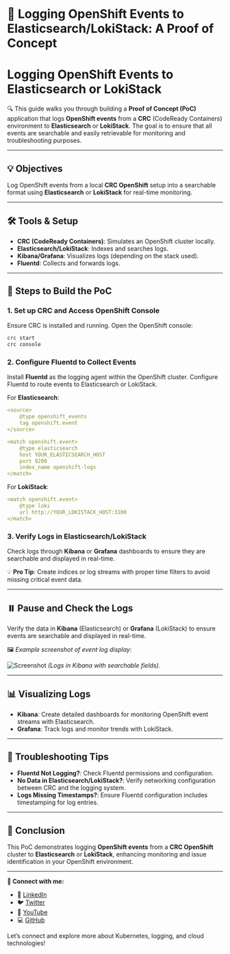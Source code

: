 # 🚀 Logging OpenShift Events to Elasticsearch/LokiStack: A Proof of Concept
# Logging OpenShift Events to Elasticsearch or LokiStack

🔍 This guide walks you through building a **Proof of Concept (PoC)** application that logs **OpenShift events** from a **CRC** (CodeReady Containers) environment to **Elasticsearch** or **LokiStack**. The goal is to ensure that all events are searchable and easily retrievable for monitoring and troubleshooting purposes.

---

## 💡 Objectives
Log OpenShift events from a local **CRC OpenShift** setup into a searchable format using **Elasticsearch** or **LokiStack** for real-time monitoring.

---

## 🛠️ Tools & Setup

- **CRC (CodeReady Containers)**: Simulates an OpenShift cluster locally.
- **Elasticsearch/LokiStack**: Indexes and searches logs.
- **Kibana/Grafana**: Visualizes logs (depending on the stack used).
- **Fluentd**: Collects and forwards logs.

---

## 🚀 Steps to Build the PoC

### 1. Set up CRC and Access OpenShift Console
Ensure CRC is installed and running. Open the OpenShift console:

```bash
crc start
crc console
```

### 2. Configure Fluentd to Collect Events
Install **Fluentd** as the logging agent within the OpenShift cluster. Configure Fluentd to route events to Elasticsearch or LokiStack.

For **Elasticsearch**:

```yaml
<source>
    @type openshift_events
    tag openshift.event
</source>

<match openshift.event>
    @type elasticsearch
    host YOUR_ELASTICSEARCH_HOST
    port 9200
    index_name openshift-logs
</match>
```

For **LokiStack**:

```yaml
<match openshift.event>
    @type loki
    url http://YOUR_LOKISTACK_HOST:3100
</match>
```

### 3. Verify Logs in Elasticsearch/LokiStack
Check logs through **Kibana** or **Grafana** dashboards to ensure they are searchable and displayed in real-time.

💡 **Pro Tip**: Create indices or log streams with proper time filters to avoid missing critical event data.

---

## ⏸️ Pause and Check the Logs
Verify the data in **Kibana** (Elasticsearch) or **Grafana** (LokiStack) to ensure events are searchable and displayed in real-time.

🖼️ *Example screenshot of event log display*:

![Screenshot](./screenshot-of-logs.png) *(Logs in Kibana with searchable fields).*

---

## 📊 Visualizing Logs

- **Kibana**: Create detailed dashboards for monitoring OpenShift event streams with Elasticsearch.
- **Grafana**: Track logs and monitor trends with LokiStack.

---

## 🔧 Troubleshooting Tips
- **Fluentd Not Logging?**: Check Fluentd permissions and configuration.
- **No Data in Elasticsearch/LokiStack?**: Verify networking configuration between CRC and the logging system.
- **Logs Missing Timestamps?**: Ensure Fluentd configuration includes timestamping for log entries.

---

## 🚀 Conclusion
This PoC demonstrates logging **OpenShift events** from a **CRC OpenShift** cluster to **Elasticsearch** or **LokiStack**, enhancing monitoring and issue identification in your OpenShift environment.

---

**🔗 Connect with me:**

- 💼 [LinkedIn](https://www.linkedin.com/in/rifaterdemsahin/)
- 🐦 [Twitter](https://x.com/rifaterdemsahin)
- 🎥 [YouTube](https://www.youtube.com/@RifatErdemSahin)
- 💻 [GitHub](https://github.com/rifaterdemsahin)

Let’s connect and explore more about Kubernetes, logging, and cloud technologies!
